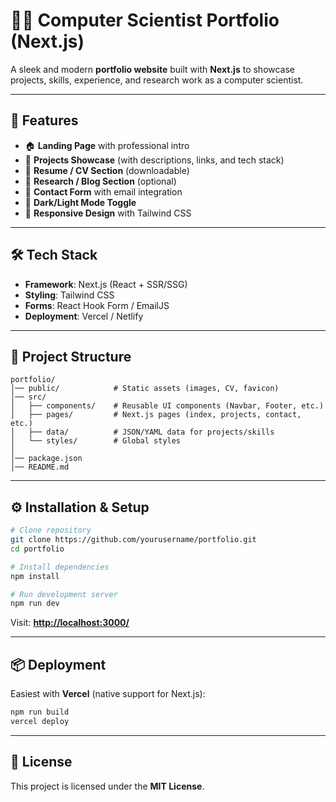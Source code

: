 # 👨‍💻 Computer Scientist Portfolio (Next.js)

A sleek and modern **portfolio website** built with **Next.js** to showcase projects, skills, experience, and research work as a computer scientist.

---

## 🚀 Features

* 🏠 **Landing Page** with professional intro
* 📂 **Projects Showcase** (with descriptions, links, and tech stack)
* 📜 **Resume / CV Section** (downloadable)
* 📖 **Research / Blog Section** (optional)
* 📧 **Contact Form** with email integration
* 🌙 **Dark/Light Mode Toggle**
* 📱 **Responsive Design** with Tailwind CSS

---

## 🛠 Tech Stack

* **Framework**: Next.js (React + SSR/SSG)
* **Styling**: Tailwind CSS
* **Forms**: React Hook Form / EmailJS
* **Deployment**: Vercel / Netlify

---

## 📂 Project Structure

```
portfolio/
│── public/            # Static assets (images, CV, favicon)
│── src/
│   ├── components/    # Reusable UI components (Navbar, Footer, etc.)
│   ├── pages/         # Next.js pages (index, projects, contact, etc.)
│   ├── data/          # JSON/YAML data for projects/skills
│   └── styles/        # Global styles
│
│── package.json
│── README.md
```

---

## ⚙️ Installation & Setup

```bash
# Clone repository
git clone https://github.com/yourusername/portfolio.git
cd portfolio

# Install dependencies
npm install

# Run development server
npm run dev
```

Visit: **[http://localhost:3000/](http://localhost:3000/)**

---

## 📦 Deployment

Easiest with **Vercel** (native support for Next.js):

```bash
npm run build
vercel deploy
```

---

## 📝 License

This project is licensed under the **MIT License**.

